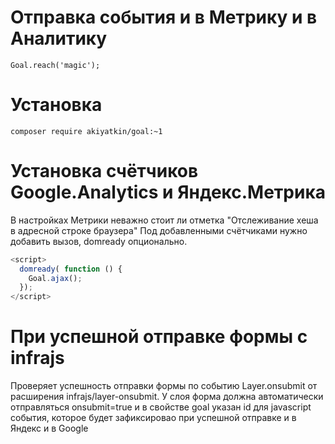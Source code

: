 # Отправка события и в Метрику и в Аналитику

```
Goal.reach('magic');
```

# Установка

```composer require akiyatkin/goal:~1```

# Установка счётчиков Google.Analytics и Яндекс.Метрика
В настройках Метрики неважно стоит ли отметка "Отслеживание хеша в адресной строке браузера"
Под добавленными счётчиками нужно добавить вызов, domready опционально.

```js
<script>
  domready( function () {
    Goal.ajax();
  });
</script>
```

# При успешной отправке формы c infrajs
Проверяет успешность отправки формы по событию Layer.onsubmit от расширения infrajs/layer-onsubmit. У слоя форма должна автоматически отправляться onsubmit=true и в свойстве goal указан id для javascript события, которое будет зафиксировао при успешной отправке и в Яндекс и в Google
